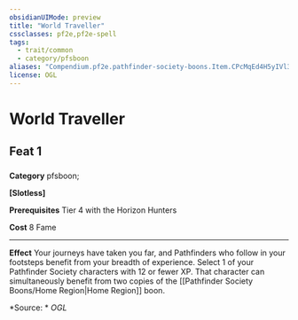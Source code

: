```yaml
---
obsidianUIMode: preview
title: "World Traveller"
cssclasses: pf2e,pf2e-spell
tags:
  - trait/common
  - category/pfsboon
aliases: "Compendium.pf2e.pathfinder-society-boons.Item.CPcMqEd4H5yIVl3i"
license: OGL
---
```

# World Traveller
## Feat 1
### 

**Category** pfsboon; 




**\[Slotless\]**

**Prerequisites** Tier 4 with the Horizon Hunters

**Cost** 8 Fame

* * *

**Effect** Your journeys have taken you far, and Pathfinders who follow in your footsteps benefit from your breadth of experience. Select 1 of your Pathfinder Society characters with 12 or fewer XP. That character can simultaneously benefit from two copies of the [[Pathfinder Society Boons/Home Region|Home Region]] boon.

*Source: *
*OGL*
